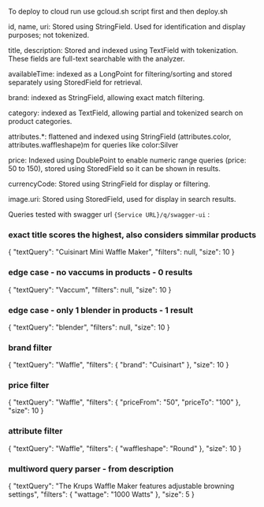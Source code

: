 To deploy to cloud run use gcloud.sh script first and then deploy.sh

id, name, uri:
Stored using StringField. Used for identification and display purposes; not tokenized.

title, description:
Stored and indexed using TextField with tokenization. These fields are full-text searchable with the analyzer.

availableTime:
indexed as a LongPoint for filtering/sorting and stored separately using StoredField for retrieval.

brand:
indexed as StringField, allowing exact match filtering.

category:
indexed as TextField, allowing partial and tokenized search on product categories.

attributes.*:
flattened and indexed using StringField (attributes.color, attributes.waffleshape)m for queries like color:Silver

price:
Indexed using DoublePoint to enable numeric range queries (price: 50 to 150), stored using StoredField so it can be shown in results.

currencyCode:
Stored using StringField for display or filtering.

image.uri:
Stored using StoredField, used for display in search results.


Queries tested with swagger url ```{Service URL}/q/swagger-ui``` :
### exact title scores the highest, also considers simmilar products
{
"textQuery": "Cuisinart Mini Waffle Maker",
"filters": null,
"size": 10
}

### edge case - no vaccums in products - 0 results
{
"textQuery": "Vaccum",
"filters": null,
"size": 10
}

### edge case - only 1 blender in products - 1 result

{
"textQuery": "blender",
"filters": null,
"size": 10
}

### brand filter
{
"textQuery": "Waffle",
"filters": {
"brand": "Cuisinart"
},
"size": 10
}


### price filter
{
"textQuery": "Waffle",
"filters": {
"priceFrom": "50",
"priceTo": "100"
},
"size": 10
}

### attribute filter
{
"textQuery": "Waffle",
"filters": {
"waffleshape": "Round"
},
"size": 10
}

### multiword query parser - from description
{
"textQuery": "The Krups Waffle Maker features adjustable browning settings",
"filters": {
"wattage": "1000 Watts"
},
"size": 5
}




